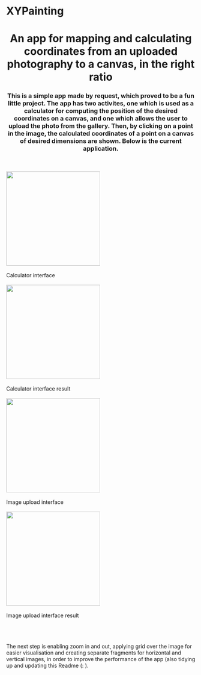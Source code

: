 # XYPainting

<h1 align="center">An app for mapping and calculating coordinates from an uploaded photography to a canvas, in the right ratio</h1>
<h3 align="center">This is a simple app made by request, which proved to be a fun little project. The app has two activites, one which is used as a calculator for computing the position of the desired coordinates on a canvas, and one which allows the user to upload the photo from the gallery. Then, by clicking on a point in the image, the calculated coordinates of a point on a canvas of desired dimensions are shown. Below is the current application.</h3>

<br>
<br>

<img src="https://github.com/AHromic1/XYPainting/assets/115954313/41511c0f-1161-4ba2-b86b-43e32d292c2b" width = "250" align="center">
<br>
<br>
Calculator interface
<br>
<br>
<img src="https://github.com/AHromic1/XYPainting/assets/115954313/d4b55bea-63ca-4847-b6ef-8fac2cee12ea" width = "250" align="center">
<br>
<br>
Calculator interface result
<br>
<br>
<img src="https://github.com/AHromic1/XYPainting/assets/115954313/b2c52493-931f-4e1c-a0a5-4df710e3ed98" width = "250" align="center">
<br>
<br>
Image upload interface
<br>
<br>
<img src="https://github.com/AHromic1/XYPainting/assets/115954313/3697722e-8aa6-446a-a452-42d6b5228986" width = "250" align="center">
<br>
<br>
Image upload interface result
<br>
<br>

<br>
<br>

 The next step is enabling zoom in and out, applying grid over the image for easier visualisation and creating separate fragments for horizontal and vertical images, in order to improve the performance of the app (also tidying up and updating this Readme (: ).


